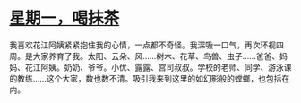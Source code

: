 # [星期一，喝抹茶](https://github.com/platojobs/SFLOG/issues/302)

我喜欢花江阿姨紧紧抱住我的心情，一点都不奇怪。我深吸一口气，再次环视四周。是大家养育了我。太阳、云朵、风……树木、花草、鸟兽、虫子……爸爸、妈妈、花江阿姨。奶奶、爷爷。小优、露露、宫司叔叔。学校的老师、同学、游泳课的教练……这个大家，数也数不清。吸引我来到这里的如幻影般的螳螂，也包括在内。